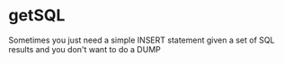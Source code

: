 getSQL
======

Sometimes you just need a simple INSERT statement given a set of SQL results and you don't want to do a DUMP